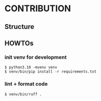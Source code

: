 # CONTRIBUTION

## Structure


## HOWTOs

### init venv for development

```
$ python3.10 -mvenv venv
$ venv/bin/pip install -r requirements.txt
```

### lint + format code

```
$ venv/bin/ruff .
```


